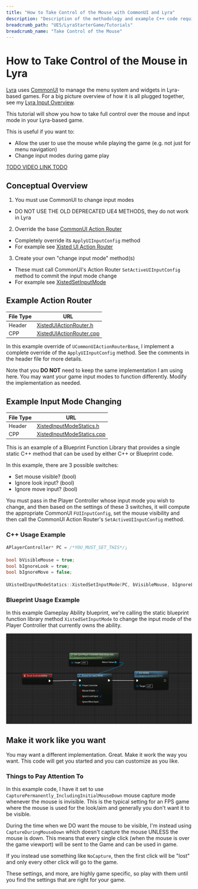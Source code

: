 ```yaml
---
title: "How to Take Control of the Mouse with CommonUI and Lyra"
description: "Description of the methodology and example C++ code required to take full control over CommonUI and Mouse capture/lock settings in a Lyra game"
breadcrumb_path: "UE5/LyraStarterGame/Tutorials"
breadcrumb_name: "Take Control of the Mouse"
---
```


# How to Take Control of the Mouse in Lyra

[Lyra](/UE5/LyraStarterGame/)
uses [CommonUI](/UE5/CommonUI/)
to manage the menu system and widgets in Lyra-based games.
For a big picture overview of how it is all plugged together,
see my [Lyra Input Overview](/UE5/LyraStarterGame/Input/).

This tutorial will show you how to take full control over the mouse and
input mode in your Lyra-based game.

This is useful if you want to:

- Allow the user to use the mouse while playing the game (e.g. not just for menu navigation)
- Change input modes during game play

[TODO VIDEO LINK TODO](#TODO)


## Conceptual Overview

1. You must use CommonUI to change input modes
  - DO NOT USE THE OLD DEPRECATED UE4 METHODS, they do not work in Lyra

2. Override the base [CommonUI Action Router](/UE5/CommonUI/ActionRouter)
  - Completely override its `ApplyUIInputConfig` method
  - For example see [Xisted UI Action Router](#XistedUIActionRouter)

3. Create your own "change input mode" method(s)
  - These must call CommonUI's Action Router `SetActiveUIInputConfig` method to commit the input mode change
  - For example see [XistedSetInputMode](#XistedSetInputMode)


<a id='XistedUIActionRouter'></a>
## Example Action Router

| File Type | URL                                                                                                                                         |
|-----------|---------------------------------------------------------------------------------------------------------------------------------------------|
| Header    | [XistedUIActionRouter.h](https://github.com/XistGG/LyraMouseTutorial/blob/main/Source/LyraMouseTutorial/Public/XistedUIActionRouter.h)      |
| CPP       | [XistedUIActionRouter.cpp](https://github.com/XistGG/LyraMouseTutorial/blob/main/Source/LyraMouseTutorial/Private/XistedUIActionRouter.cpp) |

In this example override of `UCommonUIActionRouterBase`,
I implement a complete override of the `ApplyUIInputConfig` method.
See the comments in the header file for more details.

Note that you **DO NOT** need to keep the same implementation I am using here.
You may want your game input modes to function differently.
Modify the implementation as needed.


<a id='XistedSetInputMode'></a>
## Example Input Mode Changing

| File Type | URL                                                                                                                                             |
|-----------|-------------------------------------------------------------------------------------------------------------------------------------------------|
| Header    | [XistedInputModeStatics.h](https://github.com/XistGG/LyraMouseTutorial/blob/main/Source/LyraMouseTutorial/Public/XistedInputModeStatics.h)      |
| CPP       | [XistedInputModeStatics.cpp](https://github.com/XistGG/LyraMouseTutorial/blob/main/Source/LyraMouseTutorial/Private/XistedInputModeStatics.cpp) |

This is an example of a Blueprint Function Library that provides a single static C++
method that can be used by either C++ or Blueprint code.

In this example, there are 3 possible switches:

- Set mouse visible? (bool)
- Ignore look input? (bool)
- Ignore move input? (bool)

You must pass in the Player Controller whose input mode you wish to change, and then
based on the settings of these 3 switches, it will compute the appropriate
CommonUI `FUIInputConfig`, set the mouse visibility and then call the
CommonUI Action Router's `SetActiveUIInputConfig` method.


### C++ Usage Example

```c++
APlayerController* PC = /*YOU_MUST_SET_THIS*/;

bool bVisibleMouse = true;
bool bIgnoreLook = true;
bool bIgnoreMove = false;

UXistedInputModeStatics::XistedSetInputMode(PC, bVisibleMouse, bIgnoreLook, bIgnoreMove);
```


### Blueprint Usage Example

In this example Gameplay Ability blueprint, we're calling the static
blueprint function library method `XistedSetInputMode` to change the
input mode of the Player Controller that currently owns the ability.

[![ChangeInputMode screenshot](./screenshots/ChangeInputMode.png)](./screenshots/ChangeInputMode.png)


## Make it work like you want

You may want a different implementation.  Great.  Make it work the way you want.
This code will get you started and you can customize as you like.


### Things to Pay Attention To

In this example code, I have it set to use `CapturePermanently_IncludingInitialMouseDown`
mouse capture mode whenever the mouse is invisible.
This is the typical setting for an FPS game where the mouse is used for the look/aim
and generally you don't want it to be visible.

During the time when we DO want the mouse to be visible, I'm instead using
`CaptureDuringMouseDown` which doesn't capture the mouse UNLESS the mouse is down.
This means that every single click (when the mouse is over the game viewport)
will be sent to the Game and can be used in game.

If you instead use something like `NoCapture`, then the first click will be "lost"
and only every other click will go to the game.

These settings, and more, are highly game specific, so play with them until you find
the settings that are right for your game.
